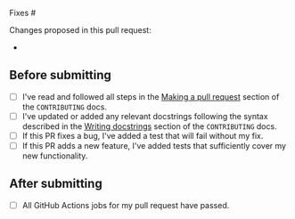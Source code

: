 <!-- To ensure we can review your pull request promptly please complete this template entirely. -->

<!-- Please reference the issue number here. You can replace "Fixes" with "Closes" if it makes more sense. -->
Fixes #

Changes proposed in this pull request:
<!-- Please list all changes/additions here. -->
-

## Before submitting

<!-- Please complete this checklist BEFORE submitting your PR to speed along the review process. -->
- [ ] I've read and followed all steps in the [Making a pull request](https://github.com/pywhy/pywhy-graphs/blob/main/CONTRIBUTING.md#making-a-pull-request)
    section of the `CONTRIBUTING` docs.
- [ ] I've updated or added any relevant docstrings following the syntax described in the
    [Writing docstrings](https://github.com/pywhy/pywhy-graphs/blob/main/CONTRIBUTING.md#writing-docstrings) section of the `CONTRIBUTING` docs.
- [ ] If this PR fixes a bug, I've added a test that will fail without my fix.
- [ ] If this PR adds a new feature, I've added tests that sufficiently cover my new functionality.

## After submitting

<!-- Please complete this checklist AFTER submitting your PR to speed along the review process. -->
- [ ] All GitHub Actions jobs for my pull request have passed.

